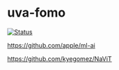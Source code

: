 # uva-fomo

[![Status](https://github.com/jwpartyka/uva-fomo/actions/workflows/python.yml/badge.svg)](https://github.com/jwpartyka/uva-fomo/actions/workflows/python.yml)

https://github.com/apple/ml-ai

https://github.com/kyegomez/NaViT

